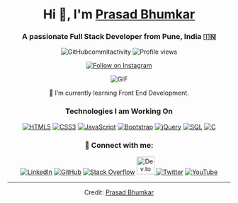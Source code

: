 <div align="center">

# Hi 👋, I'm [Prasad Bhumkar](https://Prasad-Bhumkar.github.io/Me.io/)

### A passionate Full Stack Developer from Pune, India 🇮🇳


![GitHubcommitactivity](https://img.shields.io/github/commit-activity/t/Prasad-bhumkar/prasad-bhumkar)
![Profile views](https://komarev.com/ghpvc/?username=Prasad-Bhumkar&label=Profile%20views&color=0e75b6&style=flat)

[![Follow on Instagram](https://img.shields.io/badge/-Follow%20on%20Instagram-E1306C?style=flat-square&logo=instagram&logoColor=white)](https://www.instagram.com/prasad.bhumkar_official/)

![GIF](https://media4.giphy.com/media/KGhpQ5NMoWKQurlHwI/giphy.gif?cid=6c09b952taqzjc1jqwyph6obaa07by7bqz3g6xgy7umhsb4m&ep=v1_internal_gif_by_id&rid=giphy.gif&ct=g)

🌱 I’m currently learning Front End Development.

### Technologies I am Working On

[![HTML5](https://img.shields.io/badge/-HTML5-E34F26?style=flat-square&logo=html5&logoColor=white)](https://www.w3.org/html/)
[![CSS3](https://img.shields.io/badge/-CSS3-1572B6?style=flat-square&logo=css3&logoColor=white)](https://www.w3.org/Style/CSS/)
[![JavaScript](https://img.shields.io/badge/-JavaScript-F7DF1E?style=flat-square&logo=javascript&logoColor=black)](https://www.javascript.com/)
[![Bootstrap](https://img.shields.io/badge/-Bootstrap-563D7C?style=flat-square&logo=bootstrap&logoColor=white)](https://getbootstrap.com/)
[![jQuery](https://img.shields.io/badge/-jQuery-0769AD?style=flat-square&logo=jquery&logoColor=white)](https://jquery.com/)
[![SQL](https://img.shields.io/badge/-SQL-696969?style=flat-square&logo=sql&logoColor=white)](https://www.w3schools.com/sql/)
[![C](https://img.shields.io/badge/-C-159CFF?style=flat-square&logo=c&logoColor=white)](https://www.tutorialspoint.com/cprogramming/)

### 🤝 Connect with me:

[![LinkedIn](https://img.icons8.com/doodle/40/000000/linkedin--v2.png)](https://www.linkedin.com/in/)
[![GitHub](https://img.icons8.com/doodle/40/000000/github--v1.png)](https://github.com/Prasad-Bhumkar)
[![Stack Overflow](https://img.icons8.com/external-tal-revivo-color-tal-revivo/40/000000/external-stack-overflow-is-a-question-and-answer-site-for-professional-logo-color-tal-revivo.png)](https://stackoverflow.com/users/27444090/prasad-bhumkar)
<a href="https://dev.to/prasad_bhumkar_f4e5cf4f5a" target="_blank">
    <img src="https://img.shields.io/badge/Dev.to-0A0A0A?style=flat-square&logo=dev.to&logoColor=white" width="40" height="40" alt="Dev.to"/>
</a>
[![Twitter](https://img.icons8.com/doodle/1x/twitter-squared--v2.png)](https://twitter.com/@bhumkar_pr89871)
[![YouTube](https://img.icons8.com/doodle/1x/youtube--v2.png)](https://www.youtube.com/@youtubemafia9893?sub_confirmation=1)

---

Credit: [Prasad Bhumkar](https://github.com/Prasad-Bhumkar)

</div>
